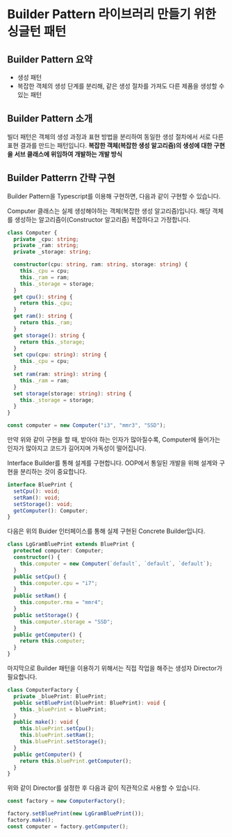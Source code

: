 # Builder Pattern 라이브러리 만들기 위한 싱글턴 패턴

## Builder Pattern 요약

- 생성 패턴
- 복잡한 객체의 생성 단계를 분리해, 같은 생성 절차를 가져도 다른 제품을 생성할 수 있는 패턴

## Builder Pattern 소개

빌더 패턴은 객체의 생성 과정과 표현 방법을 분리하여 동일한 생성 절차에서 서로 다른 표현 결과를 만드는 패턴입니다.
**복잡한 객체(복잡한 생성 알고리즘)의 생성에 대한 구현을 서브 클래스에 위임하여 개발하는 개발 방식**

## Builder Patterrn 간략 구현

Builder Pattern을 Typescript를 이용해 구현하면, 다음과 같이 구현할 수 있습니다.

Computer 클래스는 실제 생성해야하는 객체(복잡한 생성 알고리즘)입니다.
해당 객체를 생성하는 알고리즘이(Constructor 알고리즘) 복잡하다고 가정합니다.

```typescript
class Computer {
  private _cpu: string;
  private _ram: string;
  private _storage: string;

  constructor(cpu: string, ram: string, storage: string) {
    this._cpu = cpu;
    this._ram = ram;
    this._storage = storage;
  }
  get cpu(): string {
    return this._cpu;
  }
  get ram(): string {
    return this._ram;
  }
  get storage(): string {
    return this._storage;
  }
  set cpu(cpu: string): string {
    this._cpu = cpu;
  }
  set ram(ram: string): string {
    this._ram = ram;
  }
  set storage(storage: string): string {
    this._storage = storage;
  }
}

const computer = new Computer("i3", "mmr3", "SSD");
```

만약 위와 같이 구현을 할 때, 받아야 하는 인자가 많아질수록, Computer에 들어가는 인자가 많아지고 코드가 길어지며 가독성이 떨어집니다.

Interface Builder를 통해 설계를 구현합니다. OOP에서 통일된 개발을 위해 설계와 구현을 분리하는 것이 중요합니다.

```typescript
interface BluePrint {
  setCpu(): void;
  setRam(): void;
  setStorage(): void;
  getComputer(): Computer;
}
```

다음은 위의 Buider 인터페이스를 통해 실제 구현된 Concrete Builder입니다.

```typescript
class LgGramBluePrint extends BluePrint {
  protected computer: Computer;
  constructor() {
    this.computer = new Computer(`default`, `default`, `default`);
  }
  public setCpu() {
    this.computer.cpu = "i7";
  }
  public setRam() {
    this.computer.rma = "mmr4";
  }
  public setStorage() {
    this.computer.storage = "SSD";
  }
  public getComputer() {
    return this.computer;
  }
}
```

마지막으로 Builder 패턴을 이용하기 위해서는 직접 작업을 해주는 생성자 Director가 필요합니다.

```typescript
class ComputerFactory {
  private _bluePrint: BluePrint;
  public setBluePrint(bluePrint: BluePrint): void {
    this._bluePrint = bluePrint;
  }
  public make(): void {
    this.bluePrint.setCpu();
    this.bluePrint.setRam();
    this.bluePrint.setStorage();
  }
  public getComputer() {
    return this.bluePrint.getComputer();
  }
}
```

위와 같이 Director를 설정한 후 다음과 같이 직관적으로 사용할 수 있습니다.

```typescript
const factory = new ComputerFactory();

factory.setBluePrint(new LgGramBluePrint());
factory.make();
const computer = factory.getComputer();
```
